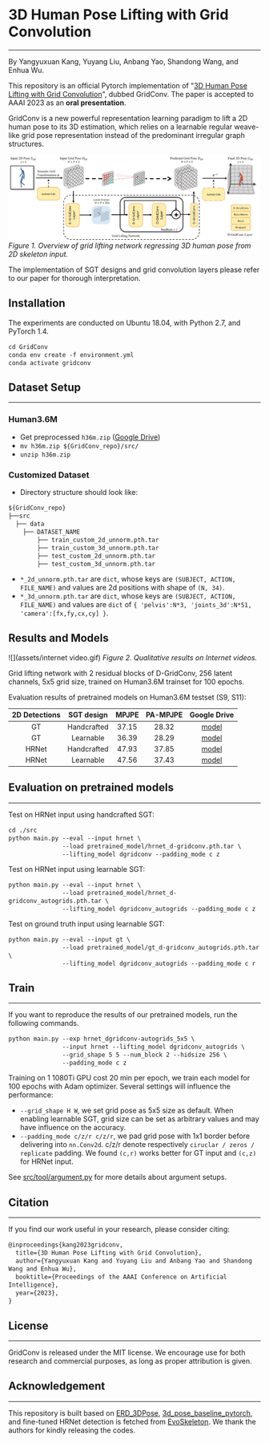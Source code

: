 # 3D Human Pose Lifting with Grid Convolution

---
By Yangyuxuan Kang, Yuyang Liu, Anbang Yao, Shandong Wang, and Enhua Wu.

This repository is an official Pytorch implementation of "[3D Human Pose Lifting with Grid Convolution](http://url)",
dubbed GridConv. The paper is accepted to AAAI 2023 as an **oral presentation**.

GridConv is a new powerful representation learning paradigm to lift a 2D human pose 
to its 3D estimation, which relies on a learnable regular weave-like grid pose 
representation instead of the predominant irregular graph structures.

![](assets/framework.jpg)
*Figure 1. Overview of grid lifting network regressing 3D human pose from 2D skeleton input.*

The implementation of SGT designs and grid convolution layers please refer to our paper
for thorough interpretation.

## Installation

The experiments are conducted on Ubuntu 18.04, with Python 2.7, and PyTorch 1.4.

```
cd GridConv
conda env create -f environment.yml
conda activate gridconv
```

## Dataset Setup

---
### Human3.6M
- Get preprocessed `h36m.zip` ([Google Drive]()) 
- `mv h36m.zip ${GridConv_repo}/src/`
- `unzip h36m.zip`


### Customized Dataset
- Directory structure should look like:
```
${GridConv_repo}
├──src
  ├── data
    ├── DATASET_NAME
        ├── train_custom_2d_unnorm.pth.tar
        ├── train_custom_3d_unnorm.pth.tar
        ├── test_custom_2d_unnorm.pth.tar
        ├── test_custom_3d_unnorm.pth.tar
```
- `*_2d_unnorm.pth.tar` are `dict`, whose keys are `(SUBJECT, ACTION, FILE_NAME)` 
  and values are 2d positions with shape of `(N, 34)`.
- `*_3d_unnorm.pth.tar` are `dict`, whose keys are `(SUBJECT, ACTION, FILE_NAME)` 
  and values are `dict` of `{ 'pelvis':N*3, 'joints_3d':N*51, 'camera':[fx,fy,cx,cy] }`.


## Results and Models
![](assets/internet video.gif)
*Figure 2. Qualitative results on Internet videos.*

Grid lifting network with 2 residual blocks of D-GridConv, 256 latent channels, 5x5 grid size, 
trained on Human3.6M trainset for 100 epochs.

Evaluation results of pretrained models on Human3.6M testset (S9, S11):

| 2D Detections | SGT design | MPJPE | PA-MPJPE| Google Drive |
|:------:|:------:|:----:|:----:|:----:|
|GT|Handcrafted|37.15|28.32|[model](https://drive.google.com/file/d/1cH9ZhvRe-1dmzczwa2JnyvCmqK1YJcJW/view?usp=share_link)|
|GT|Learnable|36.39|28.29|[model](https://drive.google.com/file/d/1q7YqGKl-i799nRw_oPeL07B5yy__hQP7/view?usp=share_link)|
|HRNet|Handcrafted|47.93|37.85|[model](https://drive.google.com/file/d/14InSsbMeWInM1X5JYWxod0_h3ptXS8O3/view?usp=share_link)|
|HRNet|Learnable|47.56|37.43|[model](https://drive.google.com/file/d/1O45DjCEcKE74c5Nw939Woie0o9lqll54/view?usp=share_link)|

## Evaluation on pretrained models

---
Test on HRNet input using handcrafted SGT:
```
cd ./src
python main.py --eval --input hrnet \
               --load pretrained_model/hrnet_d-gridconv.pth.tar \
               --lifting_model dgridconv --padding_mode c z
```
Test on HRNet input using learnable SGT:
```
python main.py --eval --input hrnet \
               --load pretrained_model/hrnet_d-gridconv_autogrids.pth.tar \
               --lifting_model dgridconv_autogrids --padding_mode c z
```
Test on ground truth input using learnable SGT:
```
python main.py --eval --input gt \
               --load pretrained_model/gt_d-gridconv_autogrids.pth.tar \
               --lifting_model dgridconv_autogrids --padding_mode c r
```


## Train

---
If you want to reproduce the results of our pretrained models, run the following commands.

```
python main.py --exp hrnet_dgridconv-autogrids_5x5 \
               --input hrnet --lifting_model dgridconv_autogrids \
               --grid_shape 5 5 --num_block 2 --hidsize 256 \
               --padding_mode c z
```
Training on 1 1080Ti GPU cost 20 min per epoch, we train each model for 100 epochs 
with Adam optimizer. Several settings will influence the performance:
- `--grid_shape H W`, we set grid pose as 5x5 size as default. 
  When enabling learnable SGT, grid size can be set as arbitrary values and may have influence on the accuracy.
- `--padding_mode c/z/r c/z/r`, we pad grid pose with 1x1 border before delivering into 
`nn.Conv2d`. c/z/r denote respectively `ciruclar / zeros / replicate` padding. We found 
  `(c,r)` works better for GT input and `(c,z)` for HRNet input.

See [src/tool/argument.py](src/tool/argument.py) for more details about argument setups.

## Citation

---
If you find our work useful in your research, please consider citing:
```
@inproceedings{kang2023gridconv,
  title={3D Human Pose Lifting with Grid Convolution},
  author={Yangyuxuan Kang and Yuyang Liu and Anbang Yao and Shandong Wang and Enhua Wu},
  booktitle={Proceedings of the AAAI Conference on Artificial Intelligence},
  year={2023},
}
```

## License

---
GridConv is released under the MIT license. We encourage use 
for both research and commercial purposes, as long as proper attribution is given.

## Acknowledgement

---
This repository is built based on [ERD_3DPose](https://github.com/kyang-06/ERD_3DPose), [3d_pose_baseline_pytorch](https://github.com/weigq/3d_pose_baseline_pytorch),
and fine-tuned HRNet detection is fetched from [EvoSkeleton](https://github.com/Nicholasli1995/EvoSkeleton).
We thank the authors for kindly releasing the codes.